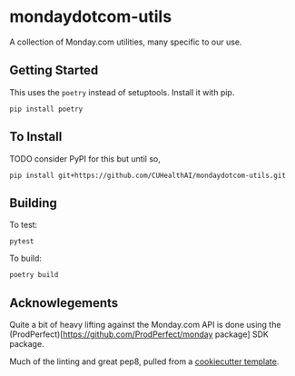 # mondaydotcom-utils

A collection of Monday.com utilities, many specific to our use.

## Getting Started

This uses the `poetry` instead of setuptools. Install it with pip.

    pip install poetry


## To Install

TODO consider PyPI for this but until so,

    pip install git+https://github.com/CUHealthAI/mondaydotcom-utils.git

## Building

To test:

    pytest

To build: 

    poetry build

## Acknowlegements

Quite a bit of heavy lifting against the Monday.com API is done using the (ProdPerfect)[https://github.com/ProdPerfect/monday package] SDK package. 

Much of the linting and great pep8, pulled from a [cookiecutter template](https://github.com/timothycrosley/cookiecutter-python).
